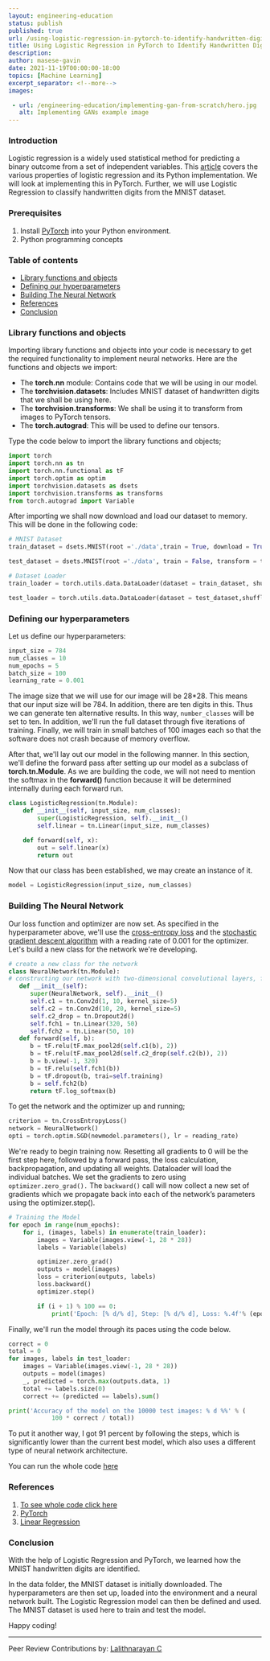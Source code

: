 ```yaml
---
layout: engineering-education
status: publish
published: true
url: /using-logistic-regression-in-pytorch-to-identify-handwritten-digits/
title: Using Logistic Regression in PyTorch to Identify Handwritten Digits
description: 
author: masese-gavin
date: 2021-11-19T00:00:00-18:00
topics: [Machine Learning]
excerpt_separator: <!--more-->
images:

 - url: /engineering-education/implementing-gan-from-scratch/hero.jpg
   alt: Implementing GANs example image
---
```


### Introduction
Logistic regression is a widely used statistical method for predicting a binary outcome from a set of independent variables. This [article](https://www.geeksforgeeks.org/understanding-logistic-regression/) covers the various properties of logistic regression and its Python implementation. We will look at implementing this in PyTorch. Further, we will use Logistic Regression to classify handwritten digits from the MNIST dataset.
<!--more-->

### Prerequisites
1. Install [PyTorch](https://pytorch.org/) into your Python environment.
2. Python programming concepts

### Table of contents
- [Library functions and objects](#library-functions-and-objects)
- [Defining our hyperparameters](#defining-our-hyperparameters)
- [Building The Neural Network](#building-the-neural-network)
- [References ](#references )
- [Conclusion](#conclusion)
 
### Library functions and objects

Importing library functions and objects into your code is necessary to get the required functionality to implement neural networks. Here are the functions and objects we import:

- The **torch.nn** module: Contains code that we will be using in our model.
- The **torchvision.datasets**: Includes MNIST dataset of handwritten digits that we shall be using here.
- The **torchvision.transforms**: We shall be using it to transform from images to PyTorch tensors.
- The **torch.autograd**: This will be used to define our tensors.

Type the code below to import the library functions and objects;
```Python
import torch
import torch.nn as tn
import torch.nn.functional as tF
import torch.optim as optim
import torchvision.datasets as dsets
import torchvision.transforms as transforms
from torch.autograd import Variable

```
After importing we shall now download and load our dataset to memory. This will be done in the following code:
```Python
# MNIST Dataset 
train_dataset = dsets.MNIST(root ='./data',train = True, download = True)

test_dataset = dsets.MNIST(root ='./data', train = False, transform = transforms.ToTensor())

# Dataset Loader 
train_loader = torch.utils.data.DataLoader(dataset = train_dataset, shuffle = True)

test_loader = torch.utils.data.DataLoader(dataset = test_dataset,shuffle = False)
```
### Defining our hyperparameters
Let us define our hyperparameters:
```Python
input_size = 784
num_classes = 10
num_epochs = 5
batch_size = 100
learning_rate = 0.001

```
The image size that we will use for our image will be 28*28. This means that our input size will be 784. In addition, there are ten digits in this. Thus we can generate ten alternative results. In this way, `number_classes` will be set to ten. In addition, we'll run the full dataset through five iterations of training. Finally, we will train in small batches of 100 images each so that the software does not crash because of memory overflow.

After that, we'll lay out our model in the following manner. In this section, we'll define the forward pass after setting up our model as a subclass of __torch.tn.Module__. As we are building the code, we will not need to mention the softmax in the __forward()__ function because it will be determined internally during each forward run.
```Python
class LogisticRegression(tn.Module):
	def __init__(self, input_size, num_classes):
		super(LogisticRegression, self).__init__()
		self.linear = tn.Linear(input_size, num_classes)

	def forward(self, x):
		out = self.linear(x)
		return out
```
Now that our class has been established, we may create an instance of it.
```Python
model = LogisticRegression(input_size, num_classes)
```
### Building The Neural Network
Our loss function and optimizer are now set. As specified in the hyperparameter above, we'll use the [cross-entropy loss](https://en.wikipedia.org/wiki/Cross_entropy) and the [stochastic gradient descent algorithm](https://en.wikipedia.org/wiki/Stochastic_gradient_descent) with a reading rate of 0.001 for the optimizer.
Let's build a new class for the network we're developing.
```python
# create a new class for the network
class NeuralNetwork(tn.Module):
# constructing our network with two-dimensional convolutional layers, followed by two fully-connected layers
   def __init__(self):
      super(NeuralNetwork, self).__init__()
      self.c1 = tn.Conv2d(1, 10, kernel_size=5)
      self.c2 = tn.Conv2d(10, 20, kernel_size=5)
      self.c2_drop = tn.Dropout2d()
      self.fch1 = tn.Linear(320, 50)
      self.fch2 = tn.Linear(50, 10)
   def forward(self, b):
      b = tF.relu(tF.max_pool2d(self.c1(b), 2))
      b = tF.relu(tF.max_pool2d(self.c2_drop(self.c2(b)), 2))
      b = b.view(-1, 320)
      b = tF.relu(self.fch1(b))
      b = tF.dropout(b, trai=self.training)
      b = self.fch2(b)
      return tF.log_softmax(b)
```
To get the network and the optimizer up and running;
```python
criterion = tn.CrossEntropyLoss()
network = NeuralNetwork()
opti = torch.optim.SGD(newmodel.parameters(), lr = reading_rate)
```
We're ready to begin training now. Resetting all gradients to 0 will be the first step here, followed by a forward pass, the loss calculation, backpropagation, and updating all weights. Dataloader will load the individual batches. We set the gradients to zero using `optimizer.zero_grad().` The `backward()` call will now collect a new set of gradients which we propagate back into each of the network’s parameters using the optimizer.step().
```python
# Training the Model
for epoch in range(num_epochs):
	for i, (images, labels) in enumerate(train_loader):
		images = Variable(images.view(-1, 28 * 28))
		labels = Variable(labels)

		optimizer.zero_grad()
		outputs = model(images)
		loss = criterion(outputs, labels)
		loss.backward()
		optimizer.step()

		if (i + 1) % 100 == 0:
			print('Epoch: [% d/% d], Step: [% d/% d], Loss: %.4f'% (epoch + 1, num_epochs, i + 1, len(train_dataset) // batch_size, loss.data))
```
Finally, we'll run the model through its paces using the code below.
```Python
correct = 0
total = 0
for images, labels in test_loader:
	images = Variable(images.view(-1, 28 * 28))
	outputs = model(images)
	_, predicted = torch.max(outputs.data, 1)
	total += labels.size(0)
	correct += (predicted == labels).sum()

print('Accuracy of the model on the 10000 test images: % d %%' % (
			100 * correct / total))

```
To put it another way, I got 91 percent by following the steps, which is significantly lower than the current best model, which also uses a different type of neural network architecture.

You can run the whole code [here](https://colab.research.google.com/drive/1eL6a4_QxAZxqLV83vJOsLkPF09hYwThn?usp=sharing)

### References 
1. [To see whole code click here](https://colab.research.google.com/drive/1eL6a4_QxAZxqLV83vJOsLkPF09hYwThn?usp=sharing)
2. [PyTorch](https://pytorch.org/)
3. [Linear Regression](https://machinelearningmastery.com/linear-regression-for-machine-learning/)
### Conclusion
With the help of Logistic Regression and PyTorch, we learned how the MNIST handwritten digits are identified.

In the data folder, the MNIST dataset is initially downloaded. The hyperparameters are then set up, loaded into the environment and a neural network built. The Logistic Regression model can then be defined and used. The MNIST dataset is used here to train and test the model.

Happy coding!

---
Peer Review Contributions by: [Lalithnarayan C](/engineering-education/authors/lalithnarayan-c/)

